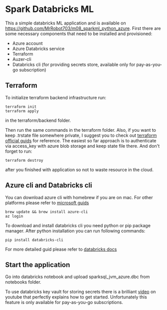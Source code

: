 # Spark Databricks ML

This a simple databricks ML application and is available on https://github.com/MrRobot703/m08_sparkml_python_azure. First there are some necessary components that
need to be installed and provisioned:

* Azure account
* Azure Databricks service
* Terraform
* Auzer-cli
* Databricks cli (for providing secrets store, available only for pay-as-you-go subscription)

## Terraform
To initialize terraform backend infrastructure run:
```
terraform init
terraform apply
```
in the terraform/backend folder. 

Then run the same commands in the terraform folder.
Also, if you want to keep .trstate file somewhere private,
I suggest you to check out [terraform official guids](https://www.terraform.io/docs/language/settings/backends/azurerm.html)
for reference. The easiest so far approach is to authenticate via access_key with azure blob storage
and keep state file there.
And don't forget to run:
```
terraform destroy
```
after you finished with application so not to waste resource in the cloud.

## Azure cli and Databricks cli
You can download azure cli with homebrew if you are on mac. For other platforms please refer to
[microsoft guids](https://docs.microsoft.com/en-us/cli/azure/)

```
brew update && brew install azure-cli
az login
```

To download and install databricks cli you need python or pip package manager.
After python installation you can run following commands:

```
pip install databricks-cli
```
For more detailed guid please refer to [databricks docs](https://docs.databricks.com/dev-tools/cli/index.html)

## Start the application
Go into databricks notebook and upload sparksql_jvm_azure.dbc from notebooks folder.

To use databricks key vault for storing secrets there is a brilliant [video](https://www.youtube.com/watch?v=HZ00AznWvKc&list=PLEuWSnkVcdnatmaUOicGa3UJPUTR4bvKc&index=2&t=59s) 
on youtube that perfectly explains how to get started. Unfortunately this feature is only available for pay-as-you-go subscriptions.
